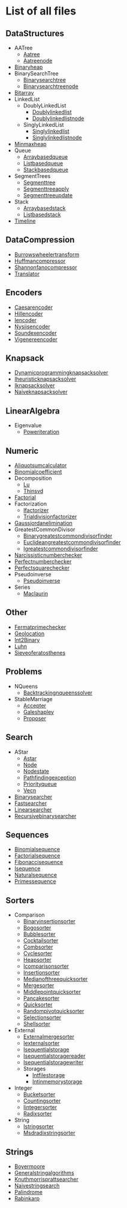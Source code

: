 # List of all files

## DataStructures
  * AATree
    * [Aatree](https://github.com/TheAlgorithms/C-Sharp/blob/master/DataStructures/AATree/AATree.cs)
    * [Aatreenode](https://github.com/TheAlgorithms/C-Sharp/blob/master/DataStructures/AATree/AATreeNode.cs)
  * [Binaryheap](https://github.com/TheAlgorithms/C-Sharp/blob/master/DataStructures/BinaryHeap.cs)
  * BinarySearchTree
    * [Binarysearchtree](https://github.com/TheAlgorithms/C-Sharp/blob/master/DataStructures/BinarySearchTree/BinarySearchTree.cs)
    * [Binarysearchtreenode](https://github.com/TheAlgorithms/C-Sharp/blob/master/DataStructures/BinarySearchTree/BinarySearchTreeNode.cs)
  * [Bitarray](https://github.com/TheAlgorithms/C-Sharp/blob/master/DataStructures/BitArray.cs)
  * LinkedList
    * DoublyLinkedList
      * [Doublylinkedlist](https://github.com/TheAlgorithms/C-Sharp/blob/master/DataStructures/LinkedList/DoublyLinkedList/DoublyLinkedList.cs)
      * [Doublylinkedlistnode](https://github.com/TheAlgorithms/C-Sharp/blob/master/DataStructures/LinkedList/DoublyLinkedList/DoublyLinkedListNode.cs)
    * SinglyLinkedList
      * [Singlylinkedlist](https://github.com/TheAlgorithms/C-Sharp/blob/master/DataStructures/LinkedList/SinglyLinkedList/SinglyLinkedList.cs)
      * [Singlylinkedlistnode](https://github.com/TheAlgorithms/C-Sharp/blob/master/DataStructures/LinkedList/SinglyLinkedList/SinglyLinkedListNode.cs)
  * [Minmaxheap](https://github.com/TheAlgorithms/C-Sharp/blob/master/DataStructures/MinMaxHeap.cs)
  * Queue
    * [Arraybasedqueue](https://github.com/TheAlgorithms/C-Sharp/blob/master/DataStructures/Queue/ArrayBasedQueue.cs)
    * [Listbasedqueue](https://github.com/TheAlgorithms/C-Sharp/blob/master/DataStructures/Queue/ListBasedQueue.cs)
    * [Stackbasedqueue](https://github.com/TheAlgorithms/C-Sharp/blob/master/DataStructures/Queue/StackBasedQueue.cs)
  * SegmentTrees
    * [Segmenttree](https://github.com/TheAlgorithms/C-Sharp/blob/master/DataStructures/SegmentTrees/SegmentTree.cs)
    * [Segmenttreeapply](https://github.com/TheAlgorithms/C-Sharp/blob/master/DataStructures/SegmentTrees/SegmentTreeApply.cs)
    * [Segmenttreeupdate](https://github.com/TheAlgorithms/C-Sharp/blob/master/DataStructures/SegmentTrees/SegmentTreeUpdate.cs)
  * Stack
    * [Arraybasedstack](https://github.com/TheAlgorithms/C-Sharp/blob/master/DataStructures/Stack/ArrayBasedStack.cs)
    * [Listbasedstack](https://github.com/TheAlgorithms/C-Sharp/blob/master/DataStructures/Stack/ListBasedStack.cs)
  * [Timeline](https://github.com/TheAlgorithms/C-Sharp/blob/master/DataStructures/Timeline.cs)

## DataCompression
  * [Burrowswheelertransform](https://github.com/TheAlgorithms/C-Sharp/blob/master/Algorithms/DataCompression/BurrowsWheelerTransform.cs)
  * [Huffmancompressor](https://github.com/TheAlgorithms/C-Sharp/blob/master/Algorithms/DataCompression/HuffmanCompressor.cs)
  * [Shannonfanocompressor](https://github.com/TheAlgorithms/C-Sharp/blob/master/Algorithms/DataCompression/ShannonFanoCompressor.cs)
  * [Translator](https://github.com/TheAlgorithms/C-Sharp/blob/master/Algorithms/DataCompression/Translator.cs)

## Encoders
  * [Caesarencoder](https://github.com/TheAlgorithms/C-Sharp/blob/master/Algorithms/Encoders/CaesarEncoder.cs)
  * [Hillencoder](https://github.com/TheAlgorithms/C-Sharp/blob/master/Algorithms/Encoders/HillEncoder.cs)
  * [Iencoder](https://github.com/TheAlgorithms/C-Sharp/blob/master/Algorithms/Encoders/IEncoder.cs)
  * [Nysiisencoder](https://github.com/TheAlgorithms/C-Sharp/blob/master/Algorithms/Encoders/NysiisEncoder.cs)
  * [Soundexencoder](https://github.com/TheAlgorithms/C-Sharp/blob/master/Algorithms/Encoders/SoundexEncoder.cs)
  * [Vigenereencoder](https://github.com/TheAlgorithms/C-Sharp/blob/master/Algorithms/Encoders/VigenereEncoder.cs)

## Knapsack
  * [Dynamicprogrammingknapsacksolver](https://github.com/TheAlgorithms/C-Sharp/blob/master/Algorithms/Knapsack/DynamicProgrammingKnapsackSolver.cs)
  * [Iheuristicknapsacksolver](https://github.com/TheAlgorithms/C-Sharp/blob/master/Algorithms/Knapsack/IHeuristicKnapsackSolver.cs)
  * [Iknapsacksolver](https://github.com/TheAlgorithms/C-Sharp/blob/master/Algorithms/Knapsack/IKnapsackSolver.cs)
  * [Naiveknapsacksolver](https://github.com/TheAlgorithms/C-Sharp/blob/master/Algorithms/Knapsack/NaiveKnapsackSolver.cs)

## LinearAlgebra
  * Eigenvalue
    * [Poweriteration](https://github.com/TheAlgorithms/C-Sharp/blob/master/Algorithms/LinearAlgebra/Eigenvalue/PowerIteration.cs)

## Numeric
  * [Aliquotsumcalculator](https://github.com/TheAlgorithms/C-Sharp/blob/master/Algorithms/Numeric/AliquotSumCalculator.cs)
  * [Binomialcoefficient](https://github.com/TheAlgorithms/C-Sharp/blob/master/Algorithms/Numeric/BinomialCoefficient.cs)
  * Decomposition
    * [Lu](https://github.com/TheAlgorithms/C-Sharp/blob/master/Algorithms/Numeric/Decomposition/LU.cs)
    * [Thinsvd](https://github.com/TheAlgorithms/C-Sharp/blob/master/Algorithms/Numeric/Decomposition/ThinSVD.cs)
  * [Factorial](https://github.com/TheAlgorithms/C-Sharp/blob/master/Algorithms/Numeric/Factorial.cs)
  * Factorization
    * [Ifactorizer](https://github.com/TheAlgorithms/C-Sharp/blob/master/Algorithms/Numeric/Factorization/IFactorizer.cs)
    * [Trialdivisionfactorizer](https://github.com/TheAlgorithms/C-Sharp/blob/master/Algorithms/Numeric/Factorization/TrialDivisionFactorizer.cs)
  * [Gaussjordanelimination](https://github.com/TheAlgorithms/C-Sharp/blob/master/Algorithms/Numeric/GaussJordanElimination.cs)
  * GreatestCommonDivisor
    * [Binarygreatestcommondivisorfinder](https://github.com/TheAlgorithms/C-Sharp/blob/master/Algorithms/Numeric/GreatestCommonDivisor/BinaryGreatestCommonDivisorFinder.cs)
    * [Euclideangreatestcommondivisorfinder](https://github.com/TheAlgorithms/C-Sharp/blob/master/Algorithms/Numeric/GreatestCommonDivisor/EuclideanGreatestCommonDivisorFinder.cs)
    * [Igreatestcommondivisorfinder](https://github.com/TheAlgorithms/C-Sharp/blob/master/Algorithms/Numeric/GreatestCommonDivisor/IGreatestCommonDivisorFinder.cs)
  * [Narcissisticnumberchecker](https://github.com/TheAlgorithms/C-Sharp/blob/master/Algorithms/Numeric/NarcissisticNumberChecker.cs)
  * [Perfectnumberchecker](https://github.com/TheAlgorithms/C-Sharp/blob/master/Algorithms/Numeric/PerfectNumberChecker.cs)
  * [Perfectsquarechecker](https://github.com/TheAlgorithms/C-Sharp/blob/master/Algorithms/Numeric/PerfectSquareChecker.cs)
  * Pseudoinverse
    * [Pseudoinverse](https://github.com/TheAlgorithms/C-Sharp/blob/master/Algorithms/Numeric/Pseudoinverse/PseudoInverse.cs)
  * Series
    * [Maclaurin](https://github.com/TheAlgorithms/C-Sharp/blob/master/Algorithms/Numeric/Series/Maclaurin.cs)

## Other
  * [Fermatprimechecker](https://github.com/TheAlgorithms/C-Sharp/blob/master/Algorithms/Other/FermatPrimeChecker.cs)
  * [Geolocation](https://github.com/TheAlgorithms/C-Sharp/blob/master/Algorithms/Other/GeoLocation.cs)
  * [Int2Binary](https://github.com/TheAlgorithms/C-Sharp/blob/master/Algorithms/Other/Int2Binary.cs)
  * [Luhn](https://github.com/TheAlgorithms/C-Sharp/blob/master/Algorithms/Other/Luhn.cs)
  * [Sieveoferatosthenes](https://github.com/TheAlgorithms/C-Sharp/blob/master/Algorithms/Other/SieveOfEratosthenes.cs)

## Problems
  * NQueens
    * [Backtrackingnqueenssolver](https://github.com/TheAlgorithms/C-Sharp/blob/master/Algorithms/Problems/NQueens/BacktrackingNQueensSolver.cs)
  * StableMarriage
    * [Accepter](https://github.com/TheAlgorithms/C-Sharp/blob/master/Algorithms/Problems/StableMarriage/Accepter.cs)
    * [Galeshapley](https://github.com/TheAlgorithms/C-Sharp/blob/master/Algorithms/Problems/StableMarriage/GaleShapley.cs)
    * [Proposer](https://github.com/TheAlgorithms/C-Sharp/blob/master/Algorithms/Problems/StableMarriage/Proposer.cs)

## Search
  * AStar
    * [Astar](https://github.com/TheAlgorithms/C-Sharp/blob/master/Algorithms/Search/AStar/AStar.cs)
    * [Node](https://github.com/TheAlgorithms/C-Sharp/blob/master/Algorithms/Search/AStar/Node.cs)
    * [Nodestate](https://github.com/TheAlgorithms/C-Sharp/blob/master/Algorithms/Search/AStar/NodeState.cs)
    * [Pathfindingexception](https://github.com/TheAlgorithms/C-Sharp/blob/master/Algorithms/Search/AStar/PathfindingException.cs)
    * [Priorityqueue](https://github.com/TheAlgorithms/C-Sharp/blob/master/Algorithms/Search/AStar/PriorityQueue.cs)
    * [Vecn](https://github.com/TheAlgorithms/C-Sharp/blob/master/Algorithms/Search/AStar/VecN.cs)
  * [Binarysearcher](https://github.com/TheAlgorithms/C-Sharp/blob/master/Algorithms/Search/BinarySearcher.cs)
  * [Fastsearcher](https://github.com/TheAlgorithms/C-Sharp/blob/master/Algorithms/Search/FastSearcher.cs)
  * [Linearsearcher](https://github.com/TheAlgorithms/C-Sharp/blob/master/Algorithms/Search/LinearSearcher.cs)
  * [Recursivebinarysearcher](https://github.com/TheAlgorithms/C-Sharp/blob/master/Algorithms/Search/RecursiveBinarySearcher.cs)

## Sequences
  * [Binomialsequence](https://github.com/TheAlgorithms/C-Sharp/blob/master/Algorithms/Sequences/BinomialSequence.cs)
  * [Factorialsequence](https://github.com/TheAlgorithms/C-Sharp/blob/master/Algorithms/Sequences/FactorialSequence.cs)
  * [Fibonaccisequence](https://github.com/TheAlgorithms/C-Sharp/blob/master/Algorithms/Sequences/FibonacciSequence.cs)
  * [Isequence](https://github.com/TheAlgorithms/C-Sharp/blob/master/Algorithms/Sequences/ISequence.cs)
  * [Naturalsequence](https://github.com/TheAlgorithms/C-Sharp/blob/master/Algorithms/Sequences/NaturalSequence.cs)
  * [Primessequence](https://github.com/TheAlgorithms/C-Sharp/blob/master/Algorithms/Sequences/PrimesSequence.cs)

## Sorters
  * Comparison
    * [Binaryinsertionsorter](https://github.com/TheAlgorithms/C-Sharp/blob/master/Algorithms/Sorters/Comparison/BinaryInsertionSorter.cs)
    * [Bogosorter](https://github.com/TheAlgorithms/C-Sharp/blob/master/Algorithms/Sorters/Comparison/BogoSorter.cs)
    * [Bubblesorter](https://github.com/TheAlgorithms/C-Sharp/blob/master/Algorithms/Sorters/Comparison/BubbleSorter.cs)
    * [Cocktailsorter](https://github.com/TheAlgorithms/C-Sharp/blob/master/Algorithms/Sorters/Comparison/CocktailSorter.cs)
    * [Combsorter](https://github.com/TheAlgorithms/C-Sharp/blob/master/Algorithms/Sorters/Comparison/CombSorter.cs)
    * [Cyclesorter](https://github.com/TheAlgorithms/C-Sharp/blob/master/Algorithms/Sorters/Comparison/CycleSorter.cs)
    * [Heapsorter](https://github.com/TheAlgorithms/C-Sharp/blob/master/Algorithms/Sorters/Comparison/HeapSorter.cs)
    * [Icomparisonsorter](https://github.com/TheAlgorithms/C-Sharp/blob/master/Algorithms/Sorters/Comparison/IComparisonSorter.cs)
    * [Insertionsorter](https://github.com/TheAlgorithms/C-Sharp/blob/master/Algorithms/Sorters/Comparison/InsertionSorter.cs)
    * [Medianofthreequicksorter](https://github.com/TheAlgorithms/C-Sharp/blob/master/Algorithms/Sorters/Comparison/MedianOfThreeQuickSorter.cs)
    * [Mergesorter](https://github.com/TheAlgorithms/C-Sharp/blob/master/Algorithms/Sorters/Comparison/MergeSorter.cs)
    * [Middlepointquicksorter](https://github.com/TheAlgorithms/C-Sharp/blob/master/Algorithms/Sorters/Comparison/MiddlePointQuickSorter.cs)
    * [Pancakesorter](https://github.com/TheAlgorithms/C-Sharp/blob/master/Algorithms/Sorters/Comparison/PancakeSorter.cs)
    * [Quicksorter](https://github.com/TheAlgorithms/C-Sharp/blob/master/Algorithms/Sorters/Comparison/QuickSorter.cs)
    * [Randompivotquicksorter](https://github.com/TheAlgorithms/C-Sharp/blob/master/Algorithms/Sorters/Comparison/RandomPivotQuickSorter.cs)
    * [Selectionsorter](https://github.com/TheAlgorithms/C-Sharp/blob/master/Algorithms/Sorters/Comparison/SelectionSorter.cs)
    * [Shellsorter](https://github.com/TheAlgorithms/C-Sharp/blob/master/Algorithms/Sorters/Comparison/ShellSorter.cs)
  * External
    * [Externalmergesorter](https://github.com/TheAlgorithms/C-Sharp/blob/master/Algorithms/Sorters/External/ExternalMergeSorter.cs)
    * [Iexternalsorter](https://github.com/TheAlgorithms/C-Sharp/blob/master/Algorithms/Sorters/External/IExternalSorter.cs)
    * [Isequentialstorage](https://github.com/TheAlgorithms/C-Sharp/blob/master/Algorithms/Sorters/External/ISequentialStorage.cs)
    * [Isequentialstoragereader](https://github.com/TheAlgorithms/C-Sharp/blob/master/Algorithms/Sorters/External/ISequentialStorageReader.cs)
    * [Isequentialstoragewriter](https://github.com/TheAlgorithms/C-Sharp/blob/master/Algorithms/Sorters/External/ISequentialStorageWriter.cs)
    * Storages
      * [Intfilestorage](https://github.com/TheAlgorithms/C-Sharp/blob/master/Algorithms/Sorters/External/Storages/IntFileStorage.cs)
      * [Intinmemorystorage](https://github.com/TheAlgorithms/C-Sharp/blob/master/Algorithms/Sorters/External/Storages/IntInMemoryStorage.cs)
  * Integer
    * [Bucketsorter](https://github.com/TheAlgorithms/C-Sharp/blob/master/Algorithms/Sorters/Integer/BucketSorter.cs)
    * [Countingsorter](https://github.com/TheAlgorithms/C-Sharp/blob/master/Algorithms/Sorters/Integer/CountingSorter.cs)
    * [Iintegersorter](https://github.com/TheAlgorithms/C-Sharp/blob/master/Algorithms/Sorters/Integer/IIntegerSorter.cs)
    * [Radixsorter](https://github.com/TheAlgorithms/C-Sharp/blob/master/Algorithms/Sorters/Integer/RadixSorter.cs)
  * String
    * [Istringsorter](https://github.com/TheAlgorithms/C-Sharp/blob/master/Algorithms/Sorters/String/IStringSorter.cs)
    * [Msdradixstringsorter](https://github.com/TheAlgorithms/C-Sharp/blob/master/Algorithms/Sorters/String/MsdRadixStringSorter.cs)

## Strings
  * [Boyermoore](https://github.com/TheAlgorithms/C-Sharp/blob/master/Algorithms/Strings/BoyerMoore.cs)
  * [Generalstringalgorithms](https://github.com/TheAlgorithms/C-Sharp/blob/master/Algorithms/Strings/GeneralStringAlgorithms.cs)
  * [Knuthmorrisprattsearcher](https://github.com/TheAlgorithms/C-Sharp/blob/master/Algorithms/Strings/KnuthMorrisPrattSearcher.cs)
  * [Naivestringsearch](https://github.com/TheAlgorithms/C-Sharp/blob/master/Algorithms/Strings/NaiveStringSearch.cs)
  * [Palindrome](https://github.com/TheAlgorithms/C-Sharp/blob/master/Algorithms/Strings/palindrome.cs)
  * [Rabinkarp](https://github.com/TheAlgorithms/C-Sharp/blob/master/Algorithms/Strings/RabinKarp.cs)
